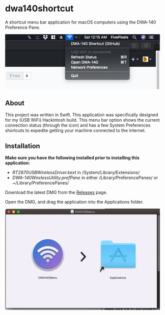 # dwa140shortcut
A shortcut menu bar application for macOS computers using the DWA-140 Preference Pane.

![alt text](https://raw.githubusercontent.com/FivePixels/dwa140shortcut/master/DWA140ShortcutScreenshot.png)

## About
This project was written in Swift. This application was specifically designed for my (USB WiFi) Hackintosh build. This menu bar option shows the current connection status (through the icon) and has a few System Preferences shortcuts to expedite getting your machine connected to the internet.

## Installation

**Make sure you have the following installed prior to installing this application:**
 - *RT2870USBWirelessDriver.kext* in /System/Library/Extensions/
 - *DWA-140WirelessUtility.prefPane* in either /Library/PreferencePanes/ or ~/Library/PreferencePanes/
 
Download the latest DMG from the [Releases](https://github.com/fivepixels/dwa140shortcut/releases) page. 

Open the DMG, and drag the application into the Applications folder.


![alt text](https://raw.githubusercontent.com/FivePixels/dwa140shortcut/master/DWAInstallGIF.gif)
